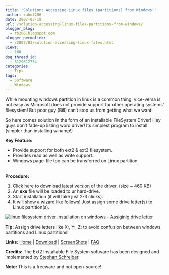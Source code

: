 ```yaml
---
title: 'Solution: Accessing Linux files (partitions) from Windows!'
author: rahul286
date: 2007-03-18
url: /solution-accessing-linux-files-partitions-from-windows/
blogger_blog:
  - rb286.blogspot.com
blogger_permalink:
  - /2007/03/solution-accessing-linux-files.html
views:
  - 168
dsq_thread_id:
  - 3129612754
categories:
  - Tips
tags:
  - Software
  - Windows
---
```

While mounting windows partition in linux is a common thing, vice-versa is not easy as Microsoft does not provide support for other operating systems&#8217; filesystem! But poor guy (Bill) can&#8217;t stop us from getting what we want!

So here comes solution in the form of an Installable FileSystem Driver! Hey guys don&#8217;t fade-up listing word driver! Its simplest program to install (simpler than installing winamp!)

<span style="font-weight: bold">Key Feature:<br /> </span>

  * Provide support for both ext2 & ext3 filesystem.
  * Provides read as well as write support.
  * Windows page-file too can be transferred on Linux partition.

<span style="font-weight: bold"><br /> </span><span style="font-weight: bold">Procedure:<br /> </span>

  1. <a href="http://www.fs-driver.org/download.html" onclick="_gaq.push(['_trackEvent', 'outbound-article', 'http://www.fs-driver.org/download.html', 'Click here']);" >Click here</a> to download latest version of the driver. (size ~ 460 KB)
  2. An <span style="font-weight: bold">exe</span> file will be loaded to ur hard-drive.
  3. Start installation (it will take just 2-3 clicks).
  4. It will show a wizard like follows! Just assign some drive letter(s) to Linux partition(s).

[<img class="wp-image-53146" src="http://cdn.devilsworkshop.org/files/2007/10/linux-filesystem-driver-installation-on-windows-assiginig-drive-letter.jpg" alt="linux filesystem driver installation on windows - Assiginig drive letter" />][1]

<span style="font-weight: bold">Tip:</span> Assign drive letters like X:, Y:, Z: to avoid confusion between windows partitions and Linux partitions!

<span style="font-weight: bold">Links: </span><a href="http://www.fs-driver.org/index.html" onclick="_gaq.push(['_trackEvent', 'outbound-article', 'http://www.fs-driver.org/index.html', 'Home']);" >Home</a> | <a href="http://www.fs-driver.org/download.html" onclick="_gaq.push(['_trackEvent', 'outbound-article', 'http://www.fs-driver.org/download.html', 'Download']);" >Download</a> | <a href="http://www.fs-driver.org/screenshots.html" onclick="_gaq.push(['_trackEvent', 'outbound-article', 'http://www.fs-driver.org/screenshots.html', 'ScreenShots']);" >ScreenShots</a> | <a href="http://www.fs-driver.org/faq.html" onclick="_gaq.push(['_trackEvent', 'outbound-article', 'http://www.fs-driver.org/faq.html', 'FAQ']);" >FAQ</a>

<span style="font-weight: bold">Credits:</span> The Ext2 Installable File System software has been designed and implemented by <a href="http://www.fs-driver.org/author.html" onclick="_gaq.push(['_trackEvent', 'outbound-article', 'http://www.fs-driver.org/author.html', 'Stephan Schreiber']);" >Stephan Schreiber</a>.

<span style="font-weight: bold">Note: </span>This is a freeware and not open-source!  
<span style="font-weight: bold"></span>

 [1]: http://cdn.devilsworkshop.org/files/2007/10/linux-filesystem-driver-installation-on-windows-assiginig-drive-letter.jpg "linux filesystem driver installation on windows - Assiginig drive letter"
